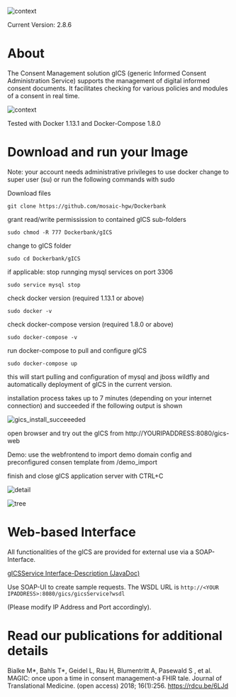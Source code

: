 ![context](https://user-images.githubusercontent.com/12081369/49164555-a27e5180-f32f-11e8-8725-7b97e35134b5.png)

Current Version: 2.8.6

# About #

The Consent Management solution gICS (generic Informed Consent Administration Service) supports the management of digital informed consent documents. It facilitates checking  for various policies and modules of a consent in real time. 

![context](https://user-images.githubusercontent.com/22166209/42631209-c1a9e236-85d9-11e8-94e8-74b5022a2f43.PNG)

Tested with Docker 1.13.1 and Docker-Compose 1.8.0

# Download and run your Image #

Note: your account needs administrative privileges to use docker
change to super user (su) or run the following commands with sudo

Download files

```git clone https://github.com/mosaic-hgw/Dockerbank```

grant read/write permissission to contained gICS sub-folders

```sudo chmod -R 777 Dockerbank/gICS```

change to gICS folder

```sudo cd Dockerbank/gICS ```

if applicable: stop runnging mysql services on port 3306 

```sudo service mysql stop```

check docker version (required 1.13.1 or above)

```sudo docker -v```

check docker-compose version (required 1.8.0 or above)

```sudo docker-compose -v```

run docker-compose to pull and configure gICS

```sudo docker-compose up```

this will start pulling and configuration of mysql and jboss wildfly and automatically deployment of gICS in the current version.

installation process takes up to 7 minutes (depending on your internet connection) and succeeded if the following output is shown

![gics_install_succeeeded](https://user-images.githubusercontent.com/22166209/49724834-8f8e4a00-fc6a-11e8-9cdd-df09ce03445b.PNG)

open browser and try out the gICS from http://YOURIPADDRESS:8080/gics-web

Demo: use the webfrontend to import demo domain config and preconfigured consen template from /demo_import

finish and close gICS application server with CTRL+C

![detail](https://user-images.githubusercontent.com/22166209/42631227-d0d2c688-85d9-11e8-9612-4f7994d4e49c.PNG)

![tree](https://user-images.githubusercontent.com/22166209/42631235-da0df7b8-85d9-11e8-9069-a3d4ad62cd53.PNG)

# Web-based Interface
All functionalities of the gICS are provided for external use via a SOAP-Interface.

[gICSService Interface-Description (JavaDoc)](https://www.ths-greifswald.de/wp-content/uploads/tools/gics/doc/2-8-6/interfaceorg_1_1emau_1_1icmvc_1_1ganimed_1_1ttp_1_1cm2_1_1GICSService.html "gICS-Service Interface Description")

Use SOAP-UI to create sample requests. The WSDL URL is ``http://<YOUR IPADDRESS>:8080/gics/gicsService?wsdl``

(Please modify IP Address and Port accordingly).


# Read our publications for additional details #
Bialke M*, Bahls T*, Geidel L, Rau H, Blumentritt A, Pasewald S , et al.
MAGIC: once upon a time in consent management-a FHIR tale.
Journal of Translational Medicine. (open access) 2018; 16(1):256.
https://rdcu.be/6LJd 
